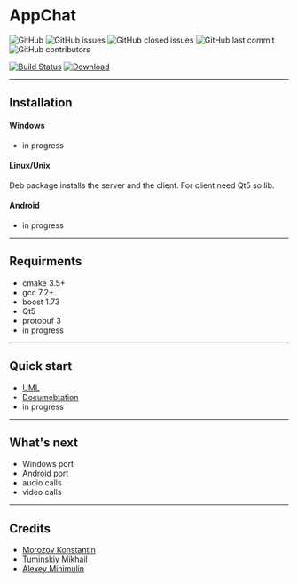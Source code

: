 # AppChat

![GitHub](https://img.shields.io/github/license/k-morozov/AppChat?style=plastic)
![GitHub issues](https://img.shields.io/github/issues-raw/k-morozov/AppChat?style=plastic)
![GitHub closed issues](https://img.shields.io/github/issues-closed-raw/k-morozov/AppChat?style=plastic)
![GitHub last commit](https://img.shields.io/github/last-commit/k-morozov/AppChat?style=plastic)
![GitHub contributors](https://img.shields.io/github/contributors/k-morozov/AppChat?style=plastic)

[![Build Status](https://travis-ci.org/k-morozov/AppChat.svg?branch=release)](https://travis-ci.org/k-morozov/AppChat)
[ ![Download](https://api.bintray.com/packages/k-morozov/AppChat/linux/images/download.svg) ](https://bintray.com/k-morozov/AppChat/linux/_latestVersion)

-----------
## Installation

#### Windows
* in progress
#### Linux/Unix
Deb package installs the server and the client. For client need Qt5 so lib.
#### Android
* in progress
------------
## Requirments

* cmake 3.5+
* gcc 7.2+
* boost 1.73
* Qt5
* protobuf 3
* in progress

-----------
## Quick start
* [UML](../master/doc/AppChat.svg)
* [Documebtation](https://k-morozov.github.io/AppChat)
* in progress
-----------

## What's next

* Windows port
* Android port
* audio calls
* video calls
-----------
## Credits

* [Morozov Konstantin](https://github.com/k-morozov)
* [Tuminskiy Mikhail](https://github.com/tuminskiy)
* [Alexey Minimulin](https://github.com/asminimulin)
